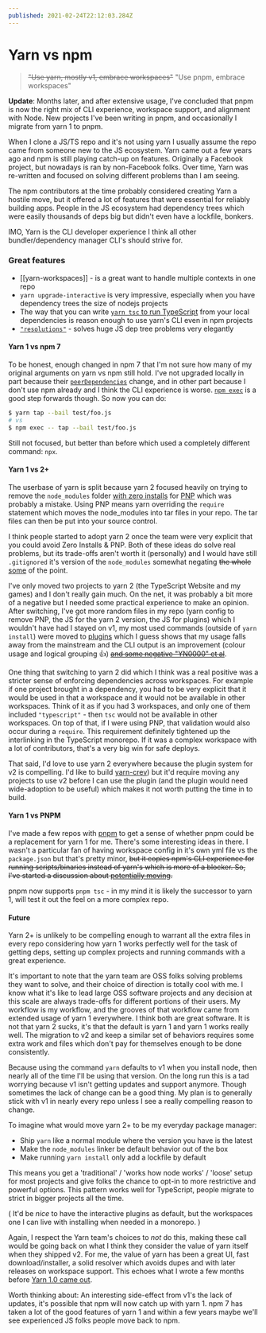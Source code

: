 ```yaml
---
published: 2021-02-24T22:12:03.284Z
---
```

# Yarn vs npm

> ~~"Use yarn, mostly v1, embrace workspaces"~~ "Use pnpm, embrace workspaces"

**Update**: Months later, and after extensive usage, I've concluded that pnpm is now the right mix of CLI experience, workspace support, and alignment with Node. New projects I've been writing in pnpm, and occasionally I migrate from yarn 1 to pnpm.


When I clone a JS/TS repo and it's not using yarn I usually assume the repo came from someone new to the JS ecosystem. Yarn came out a few years ago and npm is still playing catch-up on features. Originally a Facebook project, but nowadays is ran by non-Facebook folks. Over time, Yarn was re-written and focused on solving different problems than I am seeing.

The npm contributors at the time probably considered creating Yarn a hostile move, but it offered a lot of features that were essential for reliably building apps. People in the JS ecosystem had dependency trees which were easily thousands of deps big but didn't even have a lockfile, bonkers. 

IMO, Yarn is the CLI developer experience I think all other bundler/dependency manager CLI's should strive for.

### Great features

- [[yarn-workspaces]] - is a great want to handle multiple contexts in one repo
- `yarn upgrade-interactive` is very impressive, especially when you have dependency trees the size of nodejs projects
- The way that you can write [`yarn tsc` to run TypeScript](https://github.com/npm/rfcs/pull/279#issuecomment-748102000) from your local dependencies is reason enough to use yarn's CLI even in npm projects  
- [`"resolutions"`](https://classic.yarnpkg.com/en/docs/selective-version-resolutions/) - solves huge JS dep tree problems very elegantly

#### Yarn 1 vs npm 7

To be honest, enough changed in npm 7 that I'm not sure how many of my original arguments on yarn vs npm still hold. I've not upgraded locally in part because their [`peerDependencies`](https://github.blog/2021-02-02-npm-7-is-now-generally-available/) change, and in other part because I don't use npm already and I think the CLI experience is worse. [`npm exec`](https://docs.npmjs.com/cli/v7/commands/npm-exec) is a good step forwards though. So now you can do:

```sh
$ yarn tap --bail test/foo.js
# vs
$ npm exec -- tap --bail test/foo.js
```

Still not focused, but better than before  which used a completely different command: `npx`.

#### Yarn 1 vs 2+

The userbase of yarn is split because yarn 2 focused heavily on trying to remove the `node_modules` folder [with zero installs](https://next.yarnpkg.com/features/zero-installs/) for [PNP](https://next.yarnpkg.com/features/pnp) which was probably a mistake. Using PNP means yarn overriding the `require` statement which moves the node_modules into tar files in your repo. The tar files can then be put into your source control.

I think people started to adopt yarn 2 once the team were very explicit that you could avoid Zero Installs & PNP. Both of these ideas do solve real problems, but its trade-offs aren't worth it (personally) and I would have still `.gitignored` it's version of the `node_modules` somewhat negating ~~the whole~~ [some](https://twitter.com/arcanis/status/1364546285865418756) of the point.

I've only moved two projects to yarn 2 (the TypeScript Website and my games) and I don't really gain much. On the net, it was probably a bit more of a negative but I needed some practical experience to make an opinion. After switching, I've got more random files in my repo (yarn config to remove PNP, the JS for the yarn 2 version, the JS for plugins) which I wouldn't have had I stayed on v1, my most used commands (outside of `yarn install`) were moved to [plugins](https://github.com/microsoft/TypeScript-Website/tree/v2/.yarn/plugins/%40yarnpkg) which I guess shows that my usage falls away from the mainstream and the CLI output is an improvement (colour usage and logical grouping :+1:) [~~and some negative "YN0000" et al~~](https://github.com/yarnpkg/berry/pull/2513).

One thing that switching to yarn 2 did which I think was a real positive was a stricter sense of enforcing dependencies across workspaces. For example if one project brought in a dependency, you had to be very explicit that it would be used in that a workspace and it would not be available in other workspaces. Think of it as if you had 3 workspaces, and only one of them included `"typescript"` - then `tsc` would not be available in other workspaces. On top of that, if I were using PNP, that validation would also occur during a `require`. This requirement definitely tightened up the interlinking in the TypeScript monorepo. If it was a complex workspace with a lot of contributors, that's a very big win for safe deploys.

That said, I'd love to use yarn 2 everywhere because the plugin system for v2 is compelling. I'd like to build [yarn-crev](https://github.com/crev-dev)) but it'd require moving any projects to use v2 before I can use the plugin (and the plugin would need wide-adoption to be useful) which makes it not worth putting the time in to build. 

#### Yarn 1 vs PNPM

I've made a few repos with [pnpm](https://pnpm.js.org) to get a sense of whether pnpm could be a replacement for yarn 1 for me. There's some interesting ideas in there. I wasn't a particular fan of having workspace config in it's own yml file vs the `package.json` but that's pretty minor, ~~but it copies npm's CLI experience for running scripts/binaries instead of yarn's which is more of a blocker. So, I've started a discussion about [potentially moving](https://github.com/pnpm/pnpm/discussions/3191).~~ 

pnpm now supports `pnpm tsc` - in my mind it is likely the successor to yarn 1, will test it out the feel on a more complex repo.

#### Future

Yarn 2+ is unlikely to be compelling enough to warrant all the extra files in every repo considering how yarn 1 works perfectly well for the task of getting deps, setting up complex projects and running commands with a great experience. 

It's important to note that the yarn team are OSS folks solving problems they want to solve, and their choice of direction is totally cool with me. I know what it's like to lead large OSS software projects and any decision at this scale are always trade-offs for different portions of their users. My workflow is my workflow, and the grooves of that workflow came from extended usage of yarn 1 everywhere. I think both are great software. It is not that yarn 2 sucks, it's that the default is yarn 1 and yarn 1 works really well. The migration to v2 and keep a similar set of behaviors requires some extra work and files which don't pay for themselves enough to be done consistently.

Because using the command `yarn` defaults to v1 when you install node, then nearly all of the time I'll be using that version. On the long run this is a tad worrying because v1 isn't getting updates and support anymore. Though sometimes the lack of change can be a good thing. My plan is to generally stick with v1 in nearly every repo unless I see a really compelling reason to change.

To imagine what would move yarn 2+ to be my everyday package manager: 

 - Ship `yarn` like a normal module where the version you have is the latest
 - Make the `node_modules` linker be default behavior out of the box
 - Make running `yarn install` only add a lockfile by default

This means you get a 'traditional' / 'works how node works' / 'loose' setup for most projects and give folks the chance to opt-in to more restrictive and powerful options. This pattern works well for TypeScript, people migrate to strict in bigger projects all the time. 

( It'd be _nice_ to have the interactive plugins as default, but the workspaces one I can live with installing when needed in a monorepo. )

Again, I respect the Yarn team's choices to _not_ do this, making these call would be going back on what I think they consider the value of yarn itself when they shipped v2. For me, the value of yarn has been a great UI, fast download/installer, a solid resolver which avoids dupes and with later releases on workspace support. This echoes what I wrote a few months before [Yarn 1.0 came out](https://artsy.github.io/blog/2017/02/05/Front-end-JavaScript-at-Artsy-2017/#Yarn).

Worth thinking about:  An interesting side-effect from v1's the lack of updates, it's possible that npm will now catch up with yarn 1. npm 7 has taken a lot of the good features of yarn 1 and within a few years maybe we'll see experienced JS folks people move back to npm.
